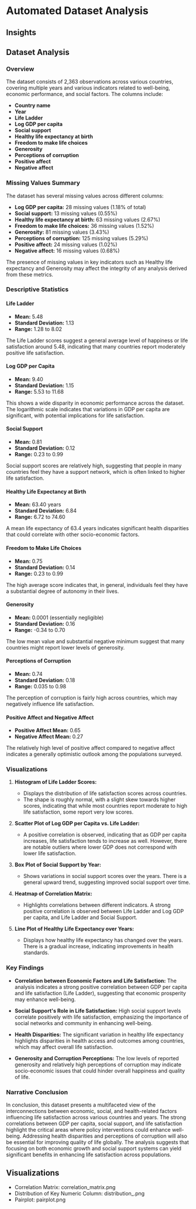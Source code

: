 # Automated Dataset Analysis

## Insights
## Dataset Analysis

### Overview

The dataset consists of 2,363 observations across various countries, covering multiple years and various indicators related to well-being, economic performance, and social factors. The columns include:

- **Country name**
- **Year**
- **Life Ladder**
- **Log GDP per capita**
- **Social support**
- **Healthy life expectancy at birth**
- **Freedom to make life choices**
- **Generosity**
- **Perceptions of corruption**
- **Positive affect**
- **Negative affect**

### Missing Values Summary

The dataset has several missing values across different columns:

- **Log GDP per capita:** 28 missing values (1.18% of total)
- **Social support:** 13 missing values (0.55%)
- **Healthy life expectancy at birth:** 63 missing values (2.67%)
- **Freedom to make life choices:** 36 missing values (1.52%)
- **Generosity:** 81 missing values (3.43%)
- **Perceptions of corruption:** 125 missing values (5.29%)
- **Positive affect:** 24 missing values (1.02%)
- **Negative affect:** 16 missing values (0.68%)

The presence of missing values in key indicators such as Healthy life expectancy and Generosity may affect the integrity of any analysis derived from these metrics.

### Descriptive Statistics

#### Life Ladder
- **Mean:** 5.48
- **Standard Deviation:** 1.13
- **Range:** 1.28 to 8.02

The Life Ladder scores suggest a general average level of happiness or life satisfaction around 5.48, indicating that many countries report moderately positive life satisfaction.

#### Log GDP per Capita
- **Mean:** 9.40
- **Standard Deviation:** 1.15
- **Range:** 5.53 to 11.68

This shows a wide disparity in economic performance across the dataset. The logarithmic scale indicates that variations in GDP per capita are significant, with potential implications for life satisfaction.

#### Social Support
- **Mean:** 0.81
- **Standard Deviation:** 0.12
- **Range:** 0.23 to 0.99

Social support scores are relatively high, suggesting that people in many countries feel they have a support network, which is often linked to higher life satisfaction.

#### Healthy Life Expectancy at Birth
- **Mean:** 63.40 years
- **Standard Deviation:** 6.84
- **Range:** 6.72 to 74.60

A mean life expectancy of 63.4 years indicates significant health disparities that could correlate with other socio-economic factors.

#### Freedom to Make Life Choices
- **Mean:** 0.75
- **Standard Deviation:** 0.14
- **Range:** 0.23 to 0.99

The high average score indicates that, in general, individuals feel they have a substantial degree of autonomy in their lives.

#### Generosity
- **Mean:** 0.0001 (essentially negligible)
- **Standard Deviation:** 0.16
- **Range:** -0.34 to 0.70

The low mean value and substantial negative minimum suggest that many countries might report lower levels of generosity.

#### Perceptions of Corruption
- **Mean:** 0.74
- **Standard Deviation:** 0.18
- **Range:** 0.035 to 0.98

The perception of corruption is fairly high across countries, which may negatively influence life satisfaction.

#### Positive Affect and Negative Affect
- **Positive Affect Mean:** 0.65
- **Negative Affect Mean:** 0.27

The relatively high level of positive affect compared to negative affect indicates a generally optimistic outlook among the populations surveyed.

### Visualizations

1. **Histogram of Life Ladder Scores:**
   - Displays the distribution of life satisfaction scores across countries.
   - The shape is roughly normal, with a slight skew towards higher scores, indicating that while most countries report moderate to high life satisfaction, some report very low scores.

2. **Scatter Plot of Log GDP per Capita vs. Life Ladder:**
   - A positive correlation is observed, indicating that as GDP per capita increases, life satisfaction tends to increase as well. However, there are notable outliers where lower GDP does not correspond with lower life satisfaction.

3. **Box Plot of Social Support by Year:**
   - Shows variations in social support scores over the years. There is a general upward trend, suggesting improved social support over time.

4. **Heatmap of Correlation Matrix:**
   - Highlights correlations between different indicators. A strong positive correlation is observed between Life Ladder and Log GDP per capita, and Life Ladder and Social Support.

5. **Line Plot of Healthy Life Expectancy over Years:**
   - Displays how healthy life expectancy has changed over the years. There is a gradual increase, indicating improvements in health standards.

### Key Findings

- **Correlation between Economic Factors and Life Satisfaction:** The analysis indicates a strong positive correlation between GDP per capita and life satisfaction (Life Ladder), suggesting that economic prosperity may enhance well-being.
  
- **Social Support's Role in Life Satisfaction:** High social support levels correlate positively with life satisfaction, emphasizing the importance of social networks and community in enhancing well-being.

- **Health Disparities:** The significant variation in healthy life expectancy highlights disparities in health access and outcomes among countries, which may affect overall life satisfaction.

- **Generosity and Corruption Perceptions:** The low levels of reported generosity and relatively high perceptions of corruption may indicate socio-economic issues that could hinder overall happiness and quality of life.

### Narrative Conclusion

In conclusion, this dataset presents a multifaceted view of the interconnections between economic, social, and health-related factors influencing life satisfaction across various countries and years. The strong correlations between GDP per capita, social support, and life satisfaction highlight the critical areas where policy interventions could enhance well-being. Addressing health disparities and perceptions of corruption will also be essential for improving quality of life globally. The analysis suggests that focusing on both economic growth and social support systems can yield significant benefits in enhancing life satisfaction across populations.

## Visualizations
- Correlation Matrix: correlation_matrix.png
- Distribution of Key Numeric Column: distribution_<column>.png
- Pairplot: pairplot.png
